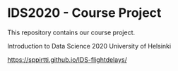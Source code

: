 
# IDS2020 - Course Project

This repository contains our course project.

Introduction to Data Science 2020
University of Helsinki



https://sppirtti.github.io/IDS-flightdelays/
